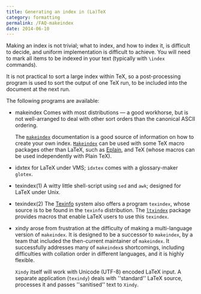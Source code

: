 ```yaml
---
title: Generating an index in (La)TeX
category: formatting
permalink: /FAQ-makeindex
date: 2014-06-10
---
```


Making an index is not trivial; what to index, and how to index it, is
difficult to decide, and uniform implementation is difficult to
achieve.  You will need to mark all items to be indexed in your text
(typically with `\index` commands).

It is not practical to sort a large index within TeX, so a
post-processing program is used to sort the output of one TeX run,
to be included into the document at the next run.

The following programs are available:

- makeindex Comes with most distributions&nbsp;&mdash; a good workhorse,
  but is not well-arranged to deal with other sort orders than the
  canonical ASCII ordering.

  The [`makeindex`](https://ctan.org/pkg/makeindex) documentation is a good source of
  information on how to create your own index. [`Makeindex`](https://ctan.org/pkg/Makeindex) can
  be used with some TeX
  macro packages other than LaTeX, such as 
  [Eplain](FAQ-eplain), and TeX (whose macros can
  be used independently with Plain TeX).
- idxtex for LaTeX under VMS; `idxtex` comes
  with a glossary-maker `glotex`.
- texindex(1) A witty little shell-script using `sed`
  and `awk`; designed for LaTeX under Unix.
- texindex(2) The [Texinfo](FAQ-texinfo) system also offers a program
  `texindex`, whose source is to be found in the
  `texinfo` distribution.  The [`ltxindex`](https://ctan.org/pkg/ltxindex) package
  provides macros that enable LaTeX users to use this
  `texindex`.
- xindy arose from frustration at the difficulty of making a
  multi-language version of `makeindex`.  It is designed to
  be a successor to `makeindex`, by a team that included the
  then-current maintainer of `makeindex`.  It successfully
  addresses many of `makeindex`s shortcomings, including
  difficulties with collation order in different languages, and it is
  highly flexible.

  `Xindy` itself will work with Unicode (UTF-8) encoded
  LaTeX input.  A separate application (`texindy`) deals
  with ''standard'' LaTeX source, processes it and passes
  ''sanitised'' text to `Xindy`.

